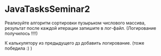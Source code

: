 # JavaTasksSeminar2
Реализуйте алгоритм сортировки пузырьком числового массива, результат после каждой итерации запишите в лог-файл. (Логирование получилось
!!!!)

К калькулятору из предыдущего дз добавить логирование. (тоже победила :) )
